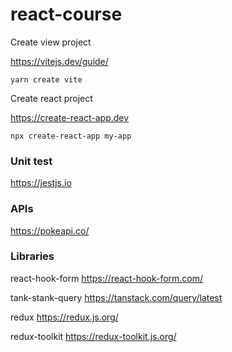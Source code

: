 # react-course

Create view project

https://vitejs.dev/guide/

```yarn create vite```

Create react project

https://create-react-app.dev

```npx create-react-app my-app```

### Unit test
https://jestjs.io


### APIs

https://pokeapi.co/


### Libraries

react-hook-form
https://react-hook-form.com/

tank-stank-query
https://tanstack.com/query/latest

redux
https://redux.js.org/

redux-toolkit
https://redux-toolkit.js.org/